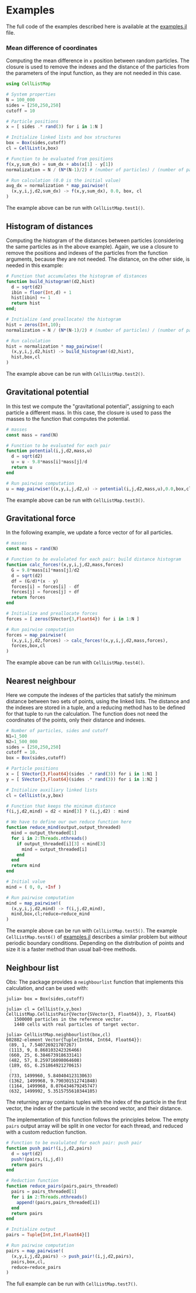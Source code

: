 # Examples

The full code of the examples described here is available at the [examples.jl](https://github.com/m3g/CellListMap.jl/blob/main/src/examples.jl) file. 

### Mean difference of coordinates 

Computing the mean difference in `x` position between random particles. The closure is used to remove the indexes and the distance of the particles from the parameters of the input function, as they are not needed in this case.

```julia
using CellListMap

# System properties
N = 100_000
sides = [250,250,250]
cutoff = 10

# Particle positions
x = [ sides .* rand(3) for i in 1:N ]

# Initialize linked lists and box structures
box = Box(sides,cutoff)
cl = CellList(x,box)

# Function to be evaluated from positions 
f(x,y,sum_dx) = sum_dx + abs(x[1] - y[1])
normalization = N / (N*(N-1)/2) # (number of particles) / (number of pairs)

# Run calculation (0.0 is the initial value)
avg_dx = normalization * map_pairwise!(
  (x,y,i,j,d2,sum_dx) -> f(x,y,sum_dx), 0.0, box, cl 
)
```

The example above can be run with `CellListMap.test1()`. 

## Histogram of distances

Computing the histogram of the distances between particles (considering the same particles as in the above example). Again,
we use a closure to remove the positions and indexes of the particles from the function arguments, because they are not needed. The distance, on the other side, is needed in this example:

```julia
# Function that accumulates the histogram of distances
function build_histogram!(d2,hist)
  d = sqrt(d2)
  ibin = floor(Int,d) + 1
  hist[ibin] += 1
  return hist
end;

# Initialize (and preallocate) the histogram
hist = zeros(Int,10);
normalization = N / (N*(N-1)/2) # (number of particles) / (number of pairs)

# Run calculation
hist = normalization * map_pairwise!(
  (x,y,i,j,d2,hist) -> build_histogram!(d2,hist),
  hist,box,cl
)

```

The example above can be run with `CellListMap.test2()`. 

## Gravitational potential

In this test we compute the "gravitational potential", assigning to each particle a different mass. In this case, the closure is used to pass the masses to the function that computes the potential.

```julia
# masses
const mass = rand(N)

# Function to be evaluated for each pair 
function potential(i,j,d2,mass,u)
  d = sqrt(d2)
  u = u - 9.8*mass[i]*mass[j]/d
  return u
end

# Run pairwise computation
u = map_pairwise!((x,y,i,j,d2,u) -> potential(i,j,d2,mass,u),0.0,box,cl)
```

The example above can be run with `CellListMap.test3()`. 

## Gravitational force

In the following example, we update a force vector of for all particles.

```julia
# masses
const mass = rand(N)

# Function to be evalulated for each pair: build distance histogram
function calc_forces!(x,y,i,j,d2,mass,forces)
  G = 9.8*mass[i]*mass[j]/d2
  d = sqrt(d2)
  df = (G/d)*(x - y)
  forces[i] = forces[i] - df
  forces[j] = forces[j] + df
  return forces
end

# Initialize and preallocate forces
forces = [ zeros(SVector{3,Float64}) for i in 1:N ]

# Run pairwise computation
forces = map_pairwise!(
  (x,y,i,j,d2,forces) -> calc_forces!(x,y,i,j,d2,mass,forces),
  forces,box,cl
)

```

The example above can be run with `CellListMap.test4()`. 

## Nearest neighbour

Here we compute the indexes of the particles that satisfy the minimum distance between two sets of points, using the linked lists. The distance and the indexes are stored in a tuple, and a reducing method has to be defined for that tuple to run the calculation.  The function does not need the coordinates of the points, only their distance and indexes.

```julia
# Number of particles, sides and cutoff
N1=1_500
N2=1_500_000
sides = [250,250,250]
cutoff = 10.
box = Box(sides,cutoff)

# Particle positions
x = [ SVector{3,Float64}(sides .* rand(3)) for i in 1:N1 ]
y = [ SVector{3,Float64}(sides .* rand(3)) for i in 1:N2 ]

# Initialize auxiliary linked lists
cl = CellList(x,y,box)

# Function that keeps the minimum distance
f(i,j,d2,mind) = d2 < mind[3] ? (i,j,d2) : mind

# We have to define our own reduce function here
function reduce_mind(output,output_threaded)
  mind = output_threaded[1]
  for i in 2:Threads.nthreads()
    if output_threaded[i][3] < mind[3]
      mind = output_threaded[i]
    end
  end
  return mind
end

# Initial value
mind = ( 0, 0, +Inf )

# Run pairwise computation
mind = map_pairwise!( 
  (x,y,i,j,d2,mind) -> f(i,j,d2,mind),
  mind,box,cl;reduce=reduce_mind
)
```

The example above can be run with `CellListMap.test5()`. The example `CellListMap.test6()` of [examples.jl](https://github.com/m3g/CellListMap.jl/blob/8661ae692abf3f44094f1fc41076c464300729b6/src/examples.jl#L219) describes a similar problem but *without* periodic boundary conditions. Depending on the distribution of points and size it is a faster method than usual ball-tree methods. 

## Neighbour list

Obs: The package provides a `neighbourlist` function that implements this calculation, and can be used with:

```julia-repl
julia> box = Box(sides,cutoff)

julia> cl = CellList(x,y,box)
CellListMap.CellListPair{Vector{SVector{3, Float64}}, 3, Float64}
   1500000 particles in the reference vector.
   1440 cells with real particles of target vector.

julia> CellListMap.neighbourlist(box,cl)
602882-element Vector{Tuple{Int64, Int64, Float64}}:
 (89, 1, 7.540726921707267)
 (1113, 9, 8.868103242326466)
 (660, 25, 6.384673918633141)
 (482, 57, 8.259716098064608)
 (189, 65, 6.251864921270615)
 ⋮
 (733, 1499960, 5.84040412313063)
 (1362, 1499968, 9.790301512741848)
 (1164, 1499968, 8.076434679245747)
 (632, 1499992, 5.3515755610344105)

```

The returning array contains tuples with the index of the particle in the first vector, the index of the particule in the second vector, and their distance.

The implementation of this function follows the principles below. 
 The empty `pairs` output array will be split in one vector for each thread, and reduced with a custom reduction function. 

```julia
# Function to be evalulated for each pair: push pair
function push_pair!(i,j,d2,pairs)
  d = sqrt(d2)
  push!(pairs,(i,j,d))
  return pairs
end

# Reduction function
function reduce_pairs(pairs,pairs_threaded)
  pairs = pairs_threaded[1]
  for i in 2:Threads.nthreads()
    append!(pairs,pairs_threaded[i])
  end
  return pairs
end

# Initialize output
pairs = Tuple{Int,Int,Float64}[]

# Run pairwise computation
pairs = map_pairwise!(
  (x,y,i,j,d2,pairs) -> push_pair!(i,j,d2,pairs),
  pairs,box,cl,
  reduce=reduce_pairs
)
```

The full example can be run with `CellListMap.test7()`. 